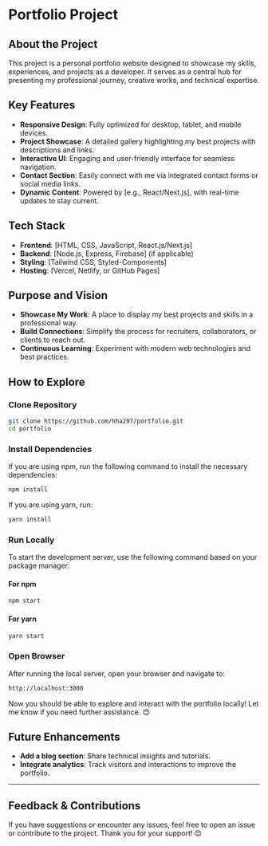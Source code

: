# Portfolio Project

## About the Project

This project is a personal portfolio website designed to showcase my skills, experiences, and projects as a developer. It serves as a central hub for presenting my professional journey, creative works, and technical expertise.

## Key Features

- **Responsive Design**: Fully optimized for desktop, tablet, and mobile devices.
- **Project Showcase**: A detailed gallery highlighting my best projects with descriptions and links.
- **Interactive UI**: Engaging and user-friendly interface for seamless navigation.
- **Contact Section**: Easily connect with me via integrated contact forms or social media links.
- **Dynamic Content**: Powered by [e.g., React/Next.js], with real-time updates to stay current.

## Tech Stack

- **Frontend**: [HTML, CSS, JavaScript, React.js/Next.js]
- **Backend**: [Node.js, Express, Firebase] (if applicable)
- **Styling**: [Tailwind CSS, Styled-Components]
- **Hosting**: [Vercel, Netlify, or GitHub Pages]

## Purpose and Vision

- **Showcase My Work**: A place to display my best projects and skills in a professional way.
- **Build Connections**: Simplify the process for recruiters, collaborators, or clients to reach out.
- **Continuous Learning**: Experiment with modern web technologies and best practices.

## How to Explore

### Clone Repository

```bash
git clone https://github.com/hha297/portfolio.git
cd portfolio
```

### Install Dependencies

If you are using npm, run the following command to install the necessary dependencies:

```bash
npm install
```

If you are using yarn, run:

```bash
yarn install
```

### Run Locally

To start the development server, use the following command based on your package manager:

#### For npm

```bash
npm start
```

#### For yarn

```bash
yarn start
```

### Open Browser

After running the local server, open your browser and navigate to:

```bash
http://localhost:3000
```

Now you should be able to explore and interact with the portfolio locally! Let me know if you need further assistance. 😊

## Future Enhancements

- **Add a blog section**: Share technical insights and tutorials.
- **Integrate analytics**: Track visitors and interactions to improve the portfolio.

---

## Feedback & Contributions

If you have suggestions or encounter any issues, feel free to open an issue or contribute to the project. Thank you for your support! 😊
